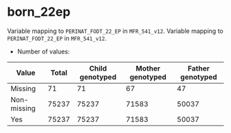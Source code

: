# born_22ep
Variable mapping to `PERINAT_FODT_22_EP` in `MFR_541_v12`.
Variable mapping to `PERINAT_FODT_22_EP` in `MFR_541_v12`.
- Number of values:

| Value | Total | Child genotyped | Mother genotyped | Father genotyped |
| ----- | ----- | --------------- | ---------------- | ---------------- |
| Missing | 71 | 71 | 67 | 47 |
| Non-missing | 75237 | 75237 | 71583 | 50037 |
| Yes | 75237 | 75237 | 71583 |50037 |



